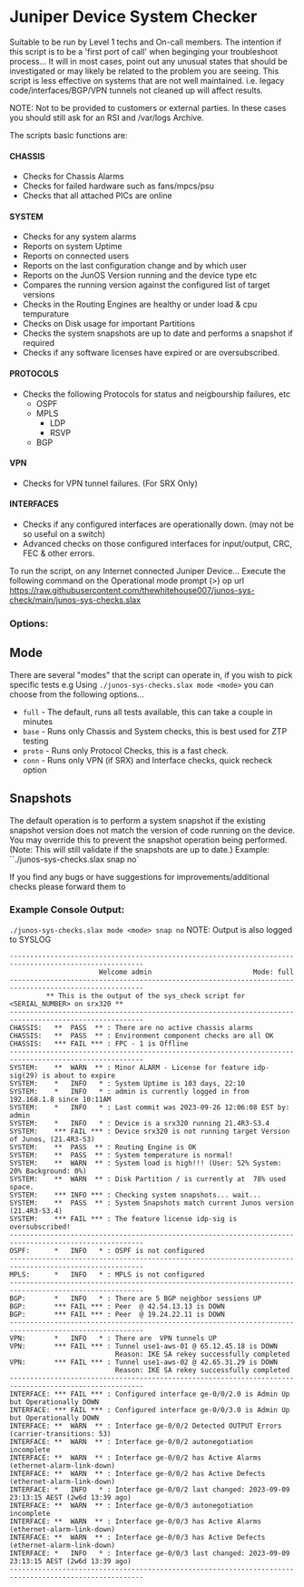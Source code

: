 # Juniper Device System Checker

Suitable to be run by Level 1 techs and On-call members.
The intention if this script is to be a 'first port of call' when beginging your troubleshoot process...
It will in most cases, point out any unusual states that should be investigated or may likely be related to the problem you are seeing. 
This script is less effective on systems that are not well maintained.
i.e. legacy code/interfaces/BGP/VPN tunnels not cleaned up will affect results.

NOTE: Not to be provided to customers or external parties. 
In these cases you should still ask for an RSI and /var/logs Archive.

The scripts basic functions are:

#### CHASSIS
* Checks for Chassis Alarms
* Checks for failed hardware such as fans/mpcs/psu
* Checks that all attached PICs are online
#### SYSTEM
* Checks for any system alarms
* Reports on system Uptime
* Reports on connected users
* Reports on the last configuration change and by which user
* Reports on the JunOS Version running and the device type etc
* Compares the running version against the configured list of target versions
* Checks in the Routing Engines are healthy or under load & cpu tempurature
* Checks on Disk usage for important Partitions
* Checks the system snapshots are up to date and performs a snapshot if required
* Checks if any software licenses have expired or are oversubscribed.
#### PROTOCOLS
* Checks the following Protocols for status and neigbourship failures, etc
  * OSPF
  * MPLS
    * LDP
    * RSVP
  * BGP
#### VPN
* Checks for VPN tunnel failures. (For SRX Only)
#### INTERFACES
* Checks if any configured interfaces are operationally down. (may not be so useful on a switch)
* Advanced checks on those configured interfaces for input/output, CRC, FEC & other errors.


To run the script, on any Internet connected Juniper Device...
Execute the following command on the Operational mode prompt (>)
op url https://raw.githubusercontent.com/thewhitehouse007/junos-sys-check/main/junos-sys-checks.slax

### Options:
## Mode
There are several "modes" that the script can operate in, if you wish to pick specific tests e.g
Using `./junos-sys-checks.slax mode <mode>` you can choose from the following options...
* `full` - The default, runs all tests available, this can take a couple in minutes
* `base` - Runs only Chassis and System checks, this is best used for ZTP testing
* `proto` - Runs only Protocol Checks, this is a fast check.
* `conn` - Runs only VPN (if SRX) and Interface checks, quick recheck option

## Snapshots
The default operation is to perform a system snapshot if the existing snapshot version does not match
the version of code running on the device. You may override this to prevent the snapshot operation 
being performed. (Note: This will still validate if the snapshots are up to date.)
Example: ``./junos-sys-checks.slax snap no`

If you find any bugs or have suggestions for improvements/additional checks please forward them to <hidden>

### Example Console Output:
`./junos-sys-checks.slax mode <mode> snap no`
NOTE: Output is also logged to SYSLOG
```
-------------------------------------------------------------------------------------------------------
                      Welcome admin                         Mode: full
-------------------------------------------------------------------------------------------------------
         ** This is the output of the sys_check script for <SERIAL_NUMBER> on srx320 **
-------------------------------------------------------------------------------------------------------
CHASSIS:   **  PASS  ** : There are no active chassis alarms
CHASSIS:   **  PASS  ** : Environment component checks are all OK
CHASSIS:   *** FAIL *** : FPC - 1 is Offline
-------------------------------------------------------------------------------------------------------
SYSTEM:    **  WARN  ** : Minor ALARM - License for feature idp-sig(29) is about to expire
SYSTEM:    *   INFO   * : System Uptime is 103 days, 22:10
SYSTEM:    *   INFO   * : admin is currently logged in from 192.168.1.8 since 10:11AM
SYSTEM:    *   INFO   * : Last commit was 2023-09-26 12:06:08 EST by: admin
SYSTEM:    *   INFO   * : Device is a srx320 running 21.4R3-S3.4
SYSTEM:    *** FAIL *** : Device srx320 is not running target Version of Junos, (21.4R3-S3)
SYSTEM:    **  PASS  ** : Routing Engine is OK
SYSTEM:    **  PASS  ** : System temperature is normal!
SYSTEM:    **  WARN  ** : System load is high!!! (User: 52% System: 20% Background: 0%)
SYSTEM:    **  WARN  ** : Disk Partition / is currently at  78% used space.
SYSTEM:    *** INFO *** : Checking system snapshots... wait...
SYSTEM:    **  PASS  ** : System Snapshots match current Junos version (21.4R3-S3.4)
SYSTEM:    *** FAIL *** : The feature license idp-sig is oversubscribed!
-------------------------------------------------------------------------------------------------------
OSPF:      *   INFO   * : OSPF is not configured
-------------------------------------------------------------------------------------------------------
MPLS:      *   INFO   * : MPLS is not configured
-------------------------------------------------------------------------------------------------------
BGP:       *   INFO   * : There are 5 BGP neighbor sessions UP
BGP:       *** FAIL *** : Peer  @ 42.54.13.13 is DOWN
BGP:       *** FAIL *** : Peer  @ 19.24.22.11 is DOWN
-------------------------------------------------------------------------------------------------------
VPN:       *   INFO   * : There are  VPN tunnels UP
VPN:       *** FAIL *** : Tunnel use1-aws-01 @ 65.12.45.18 is DOWN
                          Reason: IKE SA rekey successfully completed
VPN:       *** FAIL *** : Tunnel use1-aws-02 @ 42.65.31.29 is DOWN
                          Reason: IKE SA rekey successfully completed
-------------------------------------------------------------------------------------------------------
INTERFACE: *** FAIL *** : Configured interface ge-0/0/2.0 is Admin Up but Operationally DOWN
INTERFACE: *** FAIL *** : Configured interface ge-0/0/3.0 is Admin Up but Operationally DOWN
INTERFACE: **  WARN  ** : Interface ge-0/0/2 Detected OUTPUT Errors (carrier-transitions: 53)
INTERFACE: **  WARN  ** : Interface ge-0/0/2 autonegotiation incomplete
INTERFACE: **  WARN  ** : Interface ge-0/0/2 has Active Alarms (ethernet-alarm-link-down)
INTERFACE: **  WARN  ** : Interface ge-0/0/2 has Active Defects (ethernet-alarm-link-down)
INTERFACE: *   INFO   * : Interface ge-0/0/2 last changed: 2023-09-09 23:13:15 AEST (2w6d 13:39 ago)
INTERFACE: **  WARN  ** : Interface ge-0/0/3 autonegotiation incomplete
INTERFACE: **  WARN  ** : Interface ge-0/0/3 has Active Alarms (ethernet-alarm-link-down)
INTERFACE: **  WARN  ** : Interface ge-0/0/3 has Active Defects (ethernet-alarm-link-down)
INTERFACE: *   INFO   * : Interface ge-0/0/3 last changed: 2023-09-09 23:13:15 AEST (2w6d 13:39 ago)
-------------------------------------------------------------------------------------------------------

```
